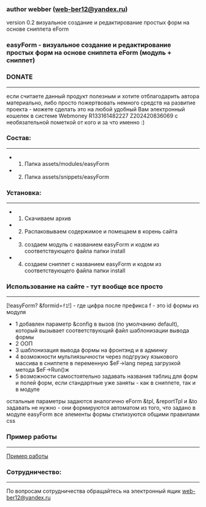 ### author webber (web-ber12@yandex.ru)
version 0.2
визуальное создание и редактирование простых форм на основе сниппета eForm

### easyForm - визуальное создание и редактирование простых форм на основе сниппета eForm (модуль + сниппет)

### DONATE
---------
если считаете данный продукт полезным и хотите отблагодарить автора материально,
либо просто пожертвовать немного средств на развитие проекта - 
можете сделать это на любой удобный Вам электронный кошелек в системе Webmoney
R133161482227
Z202420836069
с необязательной пометкой от кого и за что именно :)


### Состав:
---------
* 1. Папка assets/modules/easyForm
* 2. Папка assets/snippets/easyForm

### Установка:
---------
* 1. Скачиваем архив
* 2. Распаковываем содержимое и помещаем в корень сайта
* 3. создаем модуль с названием easyForm и кодом из соответствующего файла папки install
* 4. создаем сниппет с названием easyForm и кодом из соответствующего файла папки install


### Использование на сайте - тут вообще все просто
---------
[!easyForm? &formid=`f1`!] - где цифра после префикса f - это id формы из модуля

* 1 добавлен параметр &config в вызов (по умолчанию default), который вызывает соответствующий файл шаблонизации вывода формы
* 2 ООП
* 3 шаблонизация вывода формы на фронтэнд и в админку
* 4 возможности мультиязычности через подгрузку языкового массива в сниппете в переменную $eF->lang перед загрузкой метода $eF->Run()ж
* 5 возможности самостоятельно задавать названия таблиц для форм и полей форм, если стандартные уже заняты - как в сниппете, так и в модуле
 
 
остальные параметры задаются аналогично eForm
&tpl, &reportTpl и &to задавать не нужно - они формируются автоматом из того, что задано в модуле easyForm
все элементы формы стилизуются общими правилами css

### Пример работы
---------
<a href="http://evobabel.sitex.by/ru/about/">Пример работы</a>


### Сотрудничество:
---------
По вопросам сотрудничества обращайтесь на электронный ящик web-ber12@yandex.ru












